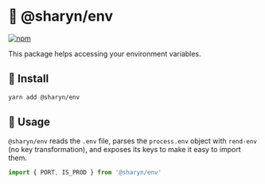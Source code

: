 # 🌹 @sharyn/env

[![npm](https://img.shields.io/npm/v/@sharyn/env.svg)](https://www.npmjs.com/package/@sharyn/env)

This package helps accessing your environment variables.

## 🌹 Install

```bash
yarn add @sharyn/env
```

## 🌹 Usage

`@sharyn/env` reads the `.env` file, parses the `process.env` object with `rend-env` (no key transformation), and exposes its keys to make it easy to import them.

```js
import { PORT, IS_PROD } from '@sharyn/env'
```
